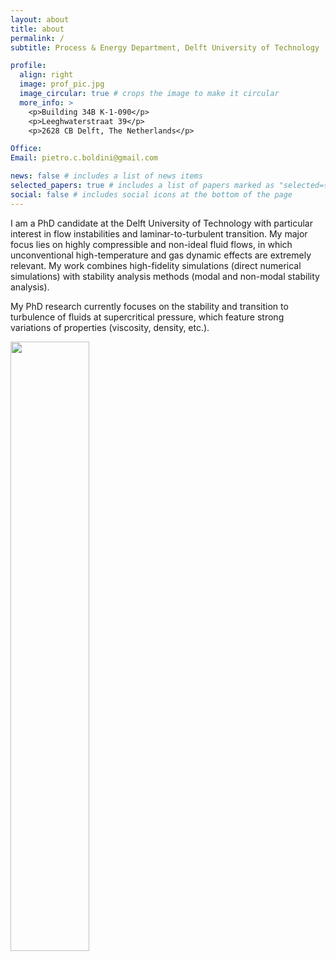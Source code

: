 ```yaml
---
layout: about
title: about
permalink: /
subtitle: Process & Energy Department, Delft University of Technology

profile:
  align: right
  image: prof_pic.jpg
  image_circular: true # crops the image to make it circular
  more_info: >
    <p>Building 34B K-1-090</p>
    <p>Leeghwaterstraat 39</p>
    <p>2628 CB Delft, The Netherlands</p>

Office: 
Email: pietro.c.boldini@gmail.com

news: false # includes a list of news items
selected_papers: true # includes a list of papers marked as "selected={true}"
social: false # includes social icons at the bottom of the page
---
```


I am a PhD candidate at the Delft University of Technology with particular interest in flow instabilities and laminar-to-turbulent transition. My major focus lies on highly compressible and non-ideal fluid flows, in which unconventional high-temperature and gas dynamic effects are extremely relevant.  My work combines high-fidelity simulations (direct numerical simulations) with stability analysis methods (modal and non-modal stability analysis).

My PhD research currently focuses on the stability and transition to turbulence of fluids at supercritical pressure, which feature strong variations of properties (viscosity, density, etc.).

<img src="Main.png" width=50% height=50%>